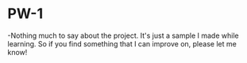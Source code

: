# PW-1

-Nothing much to say about the project. It's just a sample I made while learning. So if you find something that I can improve on, please let me know!